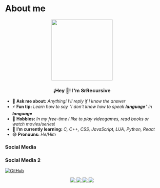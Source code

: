 <!--About me START-->

<h1>About me</h1>
<p align = "center">
   <img align = "center" width="200" src = "https://avatars.githubusercontent.com/u/96599624?v=4" />
   <h3 align = "center">¡Hey 👋! I'm SrRecursive </h3>

- 💬 **Ask me about:** _Anything! I'll reply if I know the answer_
- ⚡ **Fun tip:** _Learn how to say "I don't know how to speak **language**" in **language**_
- 🚀 **Hobbies:** _In my free-time I like to play videogames, read books or watch movies/series!_
- 🌱 **I’m currently learning:** _C, C++, CSS, JavaScript, LUA, Python, React_
- 😄 **Pronouns:** _He/Him_
</p>

<!--About me END-->

<!--Social Media START-->
### Social Media
### Social Media 2
[![GitHub](https://img.shields.io/static/v1?label=&message=GitHub&color=171515&logo=github&logoColor=white&style=for-the-badge)](https://github.com/SrRecursive)


<p align = "center">

   <a href = "https://github.com/SrRecursive">
      <img src = "https://img.shields.io/static/v1?label=&message=GitHub&color=171515&logo=github&logoColor=white&style=for-the-badge">
   </a>
   <a href = "https://instagram.com/lmnot2blue7">
      <img src = "https://img.shields.io/static/v1?label=&message=Instagram&color=FF69B4&logo=instagram&logoColor=red&style=for-the-badge">
   </a>
   <a href = "https://www.linkedin.com/in/rojohn-ibana">
      <img src = "https://img.shields.io/static/v1?label=&message=LinkedIn&color=0e76a8&logo=linkedin&logoColor=white&style=for-the-badge">
   </a>
   <a href = "https://twitter.com/SrRecursive">
      <img src = "https://img.shields.io/static/v1?label=&message=Twitter&color=1DA1F2&logo=twitter&logoColor=white&style=for-the-badge">
   </a>
</p>
 
 <!--Social Media END-->
 
